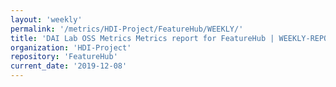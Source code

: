 ```yaml
---
layout: 'weekly'
permalink: '/metrics/HDI-Project/FeatureHub/WEEKLY/'
title: 'DAI Lab OSS Metrics Metrics report for FeatureHub | WEEKLY-REPORT-2019-12-08'
organization: 'HDI-Project'
repository: 'FeatureHub'
current_date: '2019-12-08'
---
```


